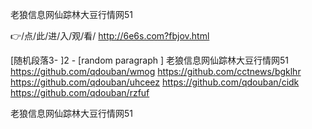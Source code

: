 
老狼信息网仙踪林大豆行情网51




👉/点/此/进/入/观/看/ http://6e6s.com?fbjov.html




[随机段落3-
]2 - [random paragraph
]
老狼信息网仙踪林大豆行情网51 https://github.com/qdouban/wmog
https://github.com/cctnews/bgklhr
https://github.com/qdouban/uhceez
https://github.com/qdouban/cidk
https://github.com/qdouban/rzfuf





老狼信息网仙踪林大豆行情网51
